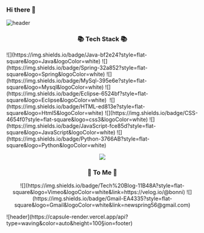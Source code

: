 ### Hi there 👋
![header](https://capsule-render.vercel.app/api?type=waving&color=auto&height=300&section=header&text=Saebom%20Son&fontSize=90)
<h3 align="center">📚 Tech Stack 📚</h3>
![](https://img.shields.io/badge/Java-bf2e24?style=flat-square&logo=Java&logoColor=white)&nbsp;![](https://img.shields.io/badge/Spring-32a852?style=flat-square&logo=Spring&logoColor=white)&nbsp;![](https://img.shields.io/badge/MySql-395e6e?style=flat-square&logo=Mysql&logoColor=white)&nbsp;![](https://img.shields.io/badge/Eclipse-6524bf?style=flat-square&logo=Eclipse&logoColor=white)&nbsp;
![](https://img.shields.io/badge/HTML-ed813e?style=flat-square&logo=Html5&logoColor=white)&nbsp;![](https://img.shields.io/badge/CSS-4654f0?style=flat-square&logo=css3&logoColor=white)&nbsp;![](https://img.shields.io/badge/JavaScript-fce85d?style=flat-square&logo=JavaScript&logoColor=white)&nbsp;![](https://img.shields.io/badge/Python-3766AB?style=flat-square&logo=Python&logoColor=white)&nbsp;
<p align="center">
  <img src="https://img.shields.io/badge/Java-bf2e24?style=flat-square&logo=Java&logoColor=white"/>

</p>
<h3 align="center">💜 To Me 💜</h3>
<p align="center">
![](https://img.shields.io/badge/Tech%20Blog-11B48A?style=flat-square&logo=Vimeo&logoColor=white&link=https://velog.io/@bonni)&nbsp;![](https://img.shields.io/badge/Gmail-EA4335?style=flat-square&logo=Gmail&logoColor=white&link=newspring56@gmail.com)
</p>
![header](https://capsule-render.vercel.app/api?type=waving&color=auto&height=100&section=footer)

<!--
**SaebomSon/SaebomSon** is a ✨ _special_ ✨ repository because its `README.md` (this file) appears on your GitHub profile.

Here are some ideas to get you started:

- 🔭 I’m currently working on ...
- 🌱 I’m currently learning ...
- 👯 I’m looking to collaborate on ...
- 🤔 I’m looking for help with ...
- 💬 Ask me about ...
- 📫 How to reach me: ...
- 😄 Pronouns: ...
- ⚡ Fun fact: ...
-->
